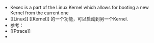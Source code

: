 - Kexec is a part of the Linux Kernel which allows for booting a new Kernel from the current one
- [[Linux]] [[Kernel]] 的一个功能，可以启动到另一个Kernel.
- 参考：
- [[Ptrace]]
-